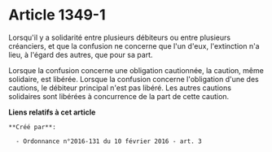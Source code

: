 # Article 1349-1

Lorsqu'il y a solidarité entre plusieurs débiteurs ou entre plusieurs créanciers, et que la confusion ne concerne que l'un
d'eux, l'extinction n'a lieu, à l'égard des autres, que pour sa part. 

Lorsque la confusion concerne une obligation cautionnée, la caution, même solidaire, est libérée. Lorsque la confusion
concerne l'obligation d'une des cautions, le débiteur principal n'est pas libéré. Les autres cautions solidaires sont
libérées à concurrence de la part de cette caution.

**Liens relatifs à cet article**

	**Créé par**:

	  - Ordonnance n°2016-131 du 10 février 2016 - art. 3
